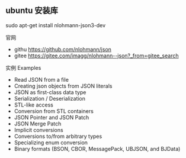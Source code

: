 ## ubuntu 安装库
sudo apt-get install nlohmann-json3-dev

官网
- githu https://github.com/nlohmann/json
- gitee https://gitee.com/imagg/nlohmann--json?_from=gitee_search

实例 Examples
- Read JSON from a file
- Creating json objects from JSON literals
- JSON as first-class data type
- Serialization / Deserialization
- STL-like access
- Conversion from STL containers
- JSON Pointer and JSON Patch
- JSON Merge Patch
- Implicit conversions
- Conversions to/from arbitrary types
- Specializing enum conversion
- Binary formats (BSON, CBOR, MessagePack, UBJSON, and BJData)